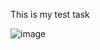 This is my test task

![image](https://user-images.githubusercontent.com/7228770/169724604-b5a01778-b5e7-4ba8-96c3-f1dd2b46af97.png)
